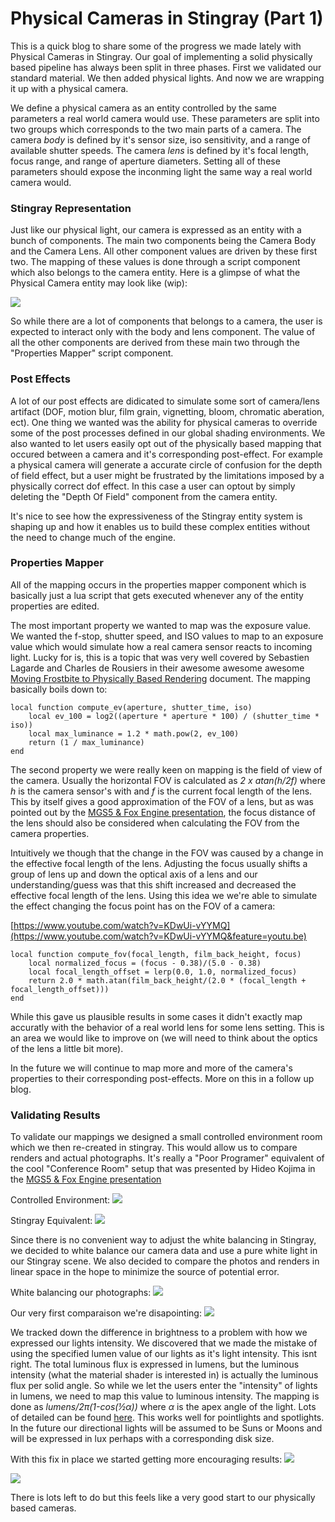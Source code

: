 # Physical Cameras in Stingray (Part 1) #
This is a quick blog to share some of the progress we made lately with Physical Cameras in Stingray. Our goal of implementing a solid physically based pipeline has always been split in three phases. First we validated our standard material. We then added physical lights. And now we are wrapping it up with a physical camera.

We define a physical camera as an entity controlled by the same parameters a real world camera would use. These parameters are split into two groups which corresponds to the two main parts of a camera. The camera _body_ is defined by it's sensor size, iso sensitivity, and a range of available shutter speeds. The camera _lens_ is defined by it's focal length, focus range, and range of aperture diameters. Setting all of these parameters should expose the inconming light the same way a real world camera would.

### Stingray Representation ###
Just like our physical light, our camera is expressed as an entity with a bunch of components. The main two components being the Camera Body and the Camera Lens. All other component values are driven by these first two. The mapping of these values is done through a script component which also belongs to the camera entity. Here is a glimpse of what the Physical Camera entity may look like (wip):

![](images/cameras/res6.jpg)

So while there are a lot of components that belongs to a camera, the user is expected to interact only with the body and lens component. The value of all the other components are derived from these main two through the "Properties Mapper" script component. 

### Post Effects ###
A lot of our post effects are didicated to simulate some sort of camera/lens artifact (DOF, motion blur, film grain, vignetting, bloom, chromatic aberation, ect). One thing we wanted was the ability for physical cameras to override some of the post processes defined in our global shading environments. We also wanted to let users easily opt out of the physically based mapping that occured between a camera and it's corresponding post-effect. For example a physical camera will generate a accurate circle of confusion for the depth of field effect, but a user might be frustrated by the limitations imposed by a physically correct dof effect. In this case a user can optout by simply deleting the "Depth Of Field" component from the camera entity.

It's nice to see how the expressiveness of the Stingray entity system is shaping up and how it enables us to build these complex entities without the need to change much of the engine.

### Properties Mapper ###
All of the mapping occurs in the properties mapper component which is basically just a lua script that gets executed whenever any of the entity properties are edited.

The most important property we wanted to map was the exposure value. We wanted the f-stop, shutter speed, and ISO values to map to an exposure value which would simulate how a real camera sensor reacts to incoming light. Lucky for is, this is a topic that was very well covered by Sebastien Lagarde and Charles de Rousiers in their awesome awesome awesome [Moving Frostbite to Physically Based Rendering](https://seblagarde.files.wordpress.com/2015/07/course_notes_moving_frostbite_to_pbr_v32.pdf) document. The mapping basically boils down to:

~~~
local function compute_ev(aperture, shutter_time, iso)
	local ev_100 = log2((aperture * aperture * 100) / (shutter_time * iso))
	local max_luminance = 1.2 * math.pow(2, ev_100)
	return (1 / max_luminance)
end
~~~

The second property we were really keen on mapping is the field of view of the camera. Usually the horizontal FOV is calculated as _2 x atan(h/2f)_ where _h_ is the camera sensor's with and _f_ is the current focal length of the lens. This by itself gives a good approximation of the FOV of a lens, but as was pointed out by the [MGS5 & Fox Engine presentation](https://youtu.be/FQMbxzTUuSg?t=50m12s), the focus distance of the lens should also be considered when calculating the FOV from the camera properties.

Intuitively we though that the change in the FOV was caused by a change in the effective focal length of the lens. Adjusting the focus usually shifts a group of lens up and down the optical axis of a lens and our understanding/guess was that this shift increased and decreased the effective focal length of the lens. Using this idea we we're able to simulate the effect changing the focus point has on the FOV of a camera:

[https://www.youtube.com/watch?v=KDwUi-vYYMQ](https://www.youtube.com/watch?v=KDwUi-vYYMQ&feature=youtu.be)

~~~
local function compute_fov(focal_length, film_back_height, focus)
	local normalized_focus = (focus - 0.38)/(5.0 - 0.38)
	local focal_length_offset = lerp(0.0, 1.0, normalized_focus)
	return 2.0 * math.atan(film_back_height/(2.0 * (focal_length + focal_length_offset)))
end
~~~


While this gave us plausible results in some cases it didn't exactly map accuratly with the behavior of a real world lens for some lens setting. This is an area we would like to improve on (we will need to think about the optics of the lens a little bit more).

In the future we will continue to map more and more of the camera's properties to their corresponding post-effects. More on this in a follow up blog.

### Validating Results ###
To validate our mappings we designed a small controlled environment room which we then re-created in stingray. This would allow us to compare renders and actual photographs. It's really a "Poor Programer" equivalent of the cool "Conference Room" setup that was presented by Hideo Kojima in the [MGS5 & Fox Engine presentation](https://youtu.be/FQMbxzTUuSg?t=20m22s)

Controlled Environment:
![](images/cameras/res4.jpg)

Stingray Equivalent:
![](images/cameras/res3.jpg)

Since there is no convenient way to adjust the white balancing in Stingray, we decided to white balance our camera data and use a pure white light in our Stingray scene. We also decided to compare the photos and renders in linear space in the hope to minimize the source of potential error.

White balancing our photographs:
![](images/cameras/res6.gif)

Our very first comparaison we're disapointing:
![](images/cameras/res9.jpg)

We tracked down the difference in brightness to a problem with how we expressed our lights intensity. We discovered that we made the mistake of using the specified lumen value of our lights as it's light intensity. This isnt right. The total luminous flux is expressed in lumens, but the luminous intensity (what the material shader is interested in) is actually the luminous flux per solid angle. So while we let the users enter the "intensity" of lights in lumens, we need to map this value to luminous intensity. The mapping is done as _lumens/2π(1-cos(½α))_ where  _α_ is the apex angle of the light. Lots of detailed can be found [here](https://www.compuphase.com/electronics/candela_lumen.htm). This works well for pointlights and spotlights. In the future our directional lights will be assumed to be Suns or Moons and will be expressed in lux perhaps with a corresponding disk size.

With this fix in place we started getting more encouraging results:
![](images/cameras/res1.jpg)

![](images/cameras/res2.jpg)

There is lots left to do but this feels like a very good start to our physically based cameras. 